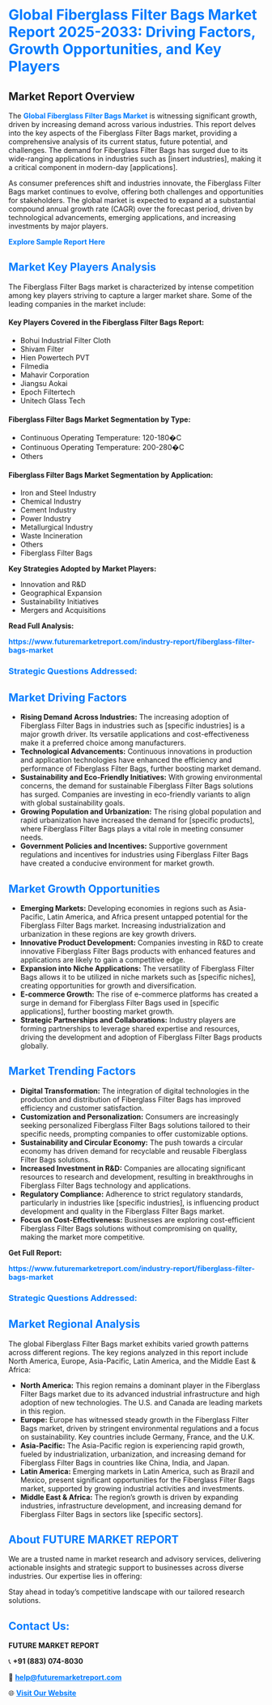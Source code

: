 <h1 style="color: #007BFF;">Global Fiberglass Filter Bags Market Report 2025-2033: Driving Factors, Growth Opportunities, and Key Players</h1>

<section id="overview">
<h2>Market Report Overview</h2>
<p>The <a href="https://www.futuremarketreport.com/industry-report/fiberglass-filter-bags-market" style="color: #007BFF; text-decoration: none;"><strong>Global Fiberglass Filter Bags Market</strong></a> is witnessing significant growth, driven by increasing demand across various industries. This report delves into the key aspects of the Fiberglass Filter Bags market, providing a comprehensive analysis of its current status, future potential, and challenges. The demand for Fiberglass Filter Bags has surged due to its wide-ranging applications in industries such as [insert industries], making it a critical component in modern-day [applications].</p>
<p>As consumer preferences shift and industries innovate, the Fiberglass Filter Bags market continues to evolve, offering both challenges and opportunities for stakeholders. The global market is expected to expand at a substantial compound annual growth rate (CAGR) over the forecast period, driven by technological advancements, emerging applications, and increasing investments by major players.</p>
</section>

<section id="overview">
<p><a href="https://www.futuremarketreport.com/request-sample/reportId=116759" style="color: #007BFF; text-decoration: none;"><strong>Explore Sample Report Here</strong></a></p>
</section>

<section id="key-players">
<h2 style="color: #007BFF;">Market Key Players Analysis</h2>
<p>The Fiberglass Filter Bags market is characterized by intense competition among key players striving to capture a larger market share. Some of the leading companies in the market include:</p>
<h4>Key Players Covered in the Fiberglass Filter Bags Report:</h4>
<ul><li>Bohui Industrial Filter Cloth</li><li>Shivam Filter</li><li>Hien Powertech PVT</li><li>Filmedia</li><li>Mahavir Corporation</li><li>Jiangsu Aokai</li><li>Epoch Filtertech</li><li>Unitech Glass Tech</li></ul>
<h4>Fiberglass Filter Bags Market Segmentation by Type:</h4>
<ul><li>Continuous Operating Temperature: 120-180�C</li><li>Continuous Operating Temperature: 200-280�C</li><li>Others</li></ul>

<h4>Fiberglass Filter Bags Market Segmentation by Application:</h4>
<ul><li>Iron and Steel Industry</li><li>Chemical Industry</li><li>Cement Industry</li><li>Power Industry</li><li>Metallurgical Industry</li><li>Waste Incineration</li><li>Others</li><li>Fiberglass Filter Bags</li></ul>
<p><strong>Key Strategies Adopted by Market Players:</strong></p>
<ul>
<li>Innovation and R&D</li>
<li>Geographical Expansion</li>
<li>Sustainability Initiatives</li>
<li>Mergers and Acquisitions</li>
</ul>
</section>

<section>
<p><strong>Read Full Analysis: </strong></p><a href="https://www.futuremarketreport.com/industry-report/fiberglass-filter-bags-market" style="color: #007BFF; text-decoration: none;"><strong>https://www.futuremarketreport.com/industry-report/fiberglass-filter-bags-market</strong></a>
<h3 style="color: #007BFF;">Strategic Questions Addressed:</h3>
</section>

<section id="driving-factors">
<h2 style="color: #007BFF;">Market Driving Factors</h2>
<ul>
<li><strong>Rising Demand Across Industries:</strong> The increasing adoption of Fiberglass Filter Bags in industries such as [specific industries] is a major growth driver. Its versatile applications and cost-effectiveness make it a preferred choice among manufacturers.</li>
<li><strong>Technological Advancements:</strong> Continuous innovations in production and application technologies have enhanced the efficiency and performance of Fiberglass Filter Bags, further boosting market demand.</li>
<li><strong>Sustainability and Eco-Friendly Initiatives:</strong> With growing environmental concerns, the demand for sustainable Fiberglass Filter Bags solutions has surged. Companies are investing in eco-friendly variants to align with global sustainability goals.</li>
<li><strong>Growing Population and Urbanization:</strong> The rising global population and rapid urbanization have increased the demand for [specific products], where Fiberglass Filter Bags plays a vital role in meeting consumer needs.</li>
<li><strong>Government Policies and Incentives:</strong> Supportive government regulations and incentives for industries using Fiberglass Filter Bags have created a conducive environment for market growth.</li>
</ul>
</section>

<section id="growth-opportunities">
<h2 style="color: #007BFF;">Market Growth Opportunities</h2>
<ul>
<li><strong>Emerging Markets:</strong> Developing economies in regions such as Asia-Pacific, Latin America, and Africa present untapped potential for the Fiberglass Filter Bags market. Increasing industrialization and urbanization in these regions are key growth drivers.</li>
<li><strong>Innovative Product Development:</strong> Companies investing in R&D to create innovative Fiberglass Filter Bags products with enhanced features and applications are likely to gain a competitive edge.</li>
<li><strong>Expansion into Niche Applications:</strong> The versatility of Fiberglass Filter Bags allows it to be utilized in niche markets such as [specific niches], creating opportunities for growth and diversification.</li>
<li><strong>E-commerce Growth:</strong> The rise of e-commerce platforms has created a surge in demand for Fiberglass Filter Bags used in [specific applications], further boosting market growth.</li>
<li><strong>Strategic Partnerships and Collaborations:</strong> Industry players are forming partnerships to leverage shared expertise and resources, driving the development and adoption of Fiberglass Filter Bags products globally.</li>
</ul>
</section>

<section id="trending-factors">
<h2 style="color: #007BFF;">Market Trending Factors</h2>
<ul>
<li><strong>Digital Transformation:</strong> The integration of digital technologies in the production and distribution of Fiberglass Filter Bags has improved efficiency and customer satisfaction.</li>
<li><strong>Customization and Personalization:</strong> Consumers are increasingly seeking personalized Fiberglass Filter Bags solutions tailored to their specific needs, prompting companies to offer customizable options.</li>
<li><strong>Sustainability and Circular Economy:</strong> The push towards a circular economy has driven demand for recyclable and reusable Fiberglass Filter Bags solutions.</li>
<li><strong>Increased Investment in R&D:</strong> Companies are allocating significant resources to research and development, resulting in breakthroughs in Fiberglass Filter Bags technology and applications.</li>
<li><strong>Regulatory Compliance:</strong> Adherence to strict regulatory standards, particularly in industries like [specific industries], is influencing product development and quality in the Fiberglass Filter Bags market.</li>
<li><strong>Focus on Cost-Effectiveness:</strong> Businesses are exploring cost-efficient Fiberglass Filter Bags solutions without compromising on quality, making the market more competitive.</li>
</ul>
</section>

<section>
<p><strong>Get Full Report: </strong></p><a href="https://www.futuremarketreport.com/industry-report/fiberglass-filter-bags-market" style="color: #007BFF; text-decoration: none;"><strong>https://www.futuremarketreport.com/industry-report/fiberglass-filter-bags-market</strong></a>
<h3 style="color: #007BFF;">Strategic Questions Addressed:</h3>
</section>


<section id="regional-analysis">
<h2 style="color: #007BFF;">Market Regional Analysis</h2>
<p>The global Fiberglass Filter Bags market exhibits varied growth patterns across different regions. The key regions analyzed in this report include North America, Europe, Asia-Pacific, Latin America, and the Middle East & Africa:</p>
<ul>
<li><strong>North America:</strong> This region remains a dominant player in the Fiberglass Filter Bags market due to its advanced industrial infrastructure and high adoption of new technologies. The U.S. and Canada are leading markets in this region.</li>
<li><strong>Europe:</strong> Europe has witnessed steady growth in the Fiberglass Filter Bags market, driven by stringent environmental regulations and a focus on sustainability. Key countries include Germany, France, and the U.K.</li>
<li><strong>Asia-Pacific:</strong> The Asia-Pacific region is experiencing rapid growth, fueled by industrialization, urbanization, and increasing demand for Fiberglass Filter Bags in countries like China, India, and Japan.</li>
<li><strong>Latin America:</strong> Emerging markets in Latin America, such as Brazil and Mexico, present significant opportunities for the Fiberglass Filter Bags market, supported by growing industrial activities and investments.</li>
<li><strong>Middle East & Africa:</strong> The region’s growth is driven by expanding industries, infrastructure development, and increasing demand for Fiberglass Filter Bags in sectors like [specific sectors].</li>
</ul>
</section>

<footer>
<h2 style="color: #007BFF;">About FUTURE MARKET REPORT</h2>
<p>We are a trusted name in market research and advisory services, delivering actionable insights and strategic support to businesses across diverse industries. Our expertise lies in offering:</p>

<p>Stay ahead in today’s competitive landscape with our tailored research solutions.</p>

<h2 style="color: #007BFF;">Contact Us:</h2>
<p><strong>FUTURE MARKET REPORT</strong></p>
<p>📞 <strong>+91 (883) 074-8030</strong></p>
<p>📧 <strong><a href="mailto:help@futuremarketreport.com" style="color: #007BFF;">help@futuremarketreport.com</a></strong></p>
<p>🌐 <strong><a href="https://www.futuremarketreport.com/" style="color: #007BFF;">Visit Our Website</a></strong></p>
</footer>